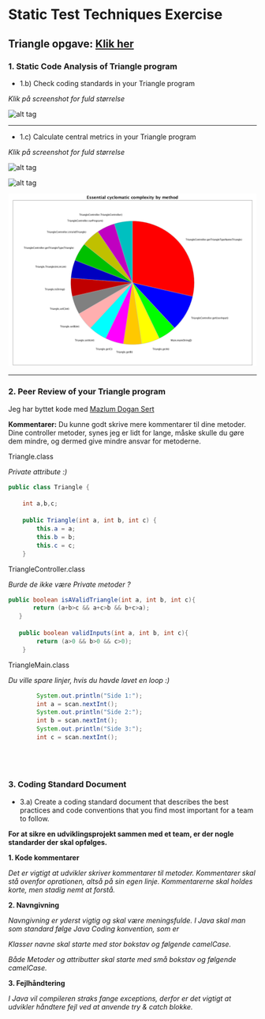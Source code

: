 # Static Test Techniques Exercise

Triangle opgave: [Klik her](https://github.com/bigstepdenmark/TestExercise1-Triangle)
---

### 1. Static Code Analysis of Triangle program

- 1.b) Check coding standards in your Triangle program

_Klik på screenshot for fuld størrelse_

![alt tag](https://raw.githubusercontent.com/bigstepdenmark/Static-Test-Techniques-Exercises/master/Skærmbillede%202017-02-14%20kl.%2015.48.20.png)

---

- 1.c) Calculate central metrics in your Triangle program

_Klik på screenshot for fuld størrelse_

![alt tag](https://raw.githubusercontent.com/bigstepdenmark/Static-Test-Techniques-Exercises/master/Skærmbillede%202017-02-14%20kl.%2014.50.15.png)

![alt tag](https://raw.githubusercontent.com/bigstepdenmark/Static-Test-Techniques-Exercises/master/Skærmbillede%202017-02-14%20kl.%2016.36.20.png)

![alt tag](https://raw.githubusercontent.com/bigstepdenmark/Static-Test-Techniques-Exercises/master/CC%20by%20method.png)

---

### 2. Peer Review of your Triangle program

Jeg har byttet kode med [Mazlum Dogan Sert](https://github.com/Mazlumsert1/Week-1-Test-Execise)

**Kommentarer:**
Du kunne godt skrive mere kommentarer til dine metoder. Dine controller metoder, synes jeg er lidt for lange, måske skulle du gøre dem mindre, og dermed give mindre ansvar for metoderne.

Triangle.class 

_Private attribute :)_
```java
public class Triangle {

    int a,b,c;

    public Triangle(int a, int b, int c) {
        this.a = a;
        this.b = b;
        this.c = c;
    }
```

TriangleController.class

_Burde de ikke være Private metoder ?_
```java
public boolean isAValidTriangle(int a, int b, int c){
       return (a+b>c && a+c>b && b+c>a);
   }
   
   public boolean validInputs(int a, int b, int c){
        return (a>0 && b>0 && c>0);
    }
```

TriangleMain.class

_Du ville spare linjer, hvis du havde lavet en loop :)_
```java
        System.out.println("Side 1:");
        int a = scan.nextInt();
        System.out.println("Side 2:");
        int b = scan.nextInt();
        System.out.println("Side 3:");
        int c = scan.nextInt();
```
   
---

### 3. Coding Standard Document

- 3.a) Create a coding standard document that describes the best practices and code conventions that you find most important for a team to follow.

**For at sikre en udviklingsprojekt sammen med et team, er der nogle standarder der skal opfølges.**

**1. Kode kommentarer**

_Det er vigtigt at udvikler skriver kommentarer til metoder. Kommentarer skal stå ovenfor oprationen, altså på sin egen linje. Kommentarerne skal holdes korte, men stadig nemt at forstå._

**2. Navngivning**

_Navngivning er yderst vigtig og skal være meningsfulde. I Java skal man som standard følge Java Coding konvention, som er_

_Klasser navne skal starte med stor bokstav og følgende camelCase._

_Både Metoder og attributter skal starte med små bokstav og følgende camelCase._

**3. Fejlhåndtering**

_I Java vil compileren straks fange exceptions, derfor er det vigtigt at udvikler håndtere fejl ved at anvende try & catch blokke._
